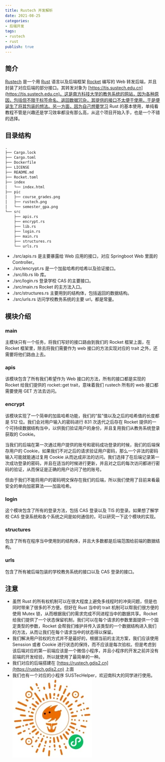 ```yaml
---
title: Rustech 开发解析
date: 2021-08-25
categories: 
- 后端开发
tags: 
- rustech
- rust
publish: true
---
```


## 简介

[Rustech](https://github.com/gdjs2/rustech) 是一个用 [Rust](https://www.rust-lang.org) 语言以及后端框架 [Rocket](https://rocket.rs) 编写的 Web 转发后端，并且封装了对应后端的部分接口。其转发对象为 [https://tis.sustech.edu.cn](https://tis.sustech.edu.cn)。这是南方科技大学的教务系统的网站，因为各种原因，包括但不限于标签命名、返回数据冗杂，其提供的接口不太便于使用，于是便诞生了将其包装的想法。另一方面，因为自己想要学习 Rust 的基本使用，单纯看教程不管是兴趣还是学习效率都没有那么高，从这个项目开始入手，也是一个不错的选择。

## 目录结构
```
.
├── Cargo.lock
├── Cargo.toml
├── Dockerfile
├── LICENSE
├── README.md
├── Rocket.toml
├── index
│   └── index.html
├── pic
│   ├── course_grades.png
│   ├── rustech.png
│   └── semester_gpa.png
└── src
    ├── apis.rs
    ├── encrypt.rs
    ├── lib.rs
    ├── login.rs
    ├── main.rs
    ├── structures.rs
    └── urls.rs
```

- ./src/apis.rs 是主要暴露给 Web 应用的接口，对应 Springboot Web 里面的 Controller。
- ./src/encrypt.rs 是一个加盐哈希的哈希以及验证接口。
- ./src/lib.rs lib 库。
- ./src/login.rs 登录学校 CAS 的主要接口。
- ./src/main.rs Rocket 的主方法入口。
- ./src/structures.rs 主要用到的结构体，包括返回的数据结构。
- ./src/urls.rs 访问学校教务系统的主要 url，都是常量。

## 模块介绍

### main

主模块只有一个任务，将我们写好的接口路由到我们的 Rocket 框架上面，在 Rocket 框架里，除去将我们需要作为 web 接口的方法实现对应的 trait 之外，还需要将他们路由上去。

### apis

该模块包含了所有我们希望作为 Web 接口的方法，所有的接口都是实现的 Rocket 给我们提供的 rocket::get trait，意味着我们 rustech 所有的 web 接口都需要使用 GET 方法去访问。

### encrypt

该模块实现了一个简单的加盐哈希功能，我们的“盐”值以及之后的哈希值的长度都是 512 位。我们会对用户输入的密码进行 831 次迭代之后存在 Rocket 提供的一个可持续数据结构当中，以供我们验证用户的身份，并且复用我们从教务系统登录获取的 Cookie。

当我们的后端在第一次通过用户提供的账号和密码成功登录的时候，我们的后端保存用户的 Cookie，如果我们不对之后的请求验证用户密码，那么一个非法的密码输入可能就能通过复用 Cookie 从而达成非法的访问。我们选择了在后端记录第一次成功登录的密码，并且在适当的时候进行更新，并且对之后的每次访问都进行密码的验证，从而保证是正确的用户访问了他的账号。

但由于我们不能将用户的密码明文保存在我们的后端，所以我们使用了目前来看最安全的单向加密算法——加盐哈希。

### login

这个模块包含了所有的登录方法，包括 CAS 登录以及 TIS 的登录。如果想了解学校 CAS 登录系统和各个系统之间是如何通信的，可以研究一下这个模块的实现。

### structures

包含了所有在程序当中使用到的结构体，并且大多数都是后端范围给前端的数据结构。

### urls

包含了所有被后端包装的学校教务系统的接口以及 CAS 登录的接口。

## 注意

- 虽然 Rust 的所有权机制可以在很大程度上避免多线程时的冲突问题，但是也同时带来了很多的不方便。但好在 Rust 当中的 trait 机制可以帮我们很方便的使用 Mutex 锁，从而根据我们的需求完成不同进程当中的数据共享。Rocket 给我们提供了一个状态保留机制，我们可以在每个请求的参数里面提供一个固定类型的参数，Rocket 会帮我们维护并传入该类型的一个数据结构进入我们的方法，从而让我们在每个请求当中的状态得以保留。
- 我们解决用户验权的方式并不是最好的，根据当前的主流方案，我们应该使用 Senssion 或者 Cookie 进行状态的保持，而不应该是每次验权。但是考虑到该后端对应的第一前端应该是一个微信小程序，并且小程序的开发之前并没有前端的开发经验，所以就使用了最简单的一种。
- 我们对应的后端搭建在 [https://rustech.gdjs2.cn](https://rustech.gdjs2.cn) 上面
- 我们也有一个对应的小程序 SUSTecHelper，欢迎南科大的同学进行使用。  
![SUSTecHelper](../.vuepress/public/rustech/sustechelper.jpg)

